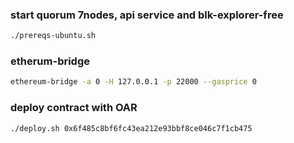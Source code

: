 ### start quorum 7nodes, api service and blk-explorer-free
```bash
./prereqs-ubuntu.sh
```

### etherum-bridge
```bash
ethereum-bridge -a 0 -H 127.0.0.1 -p 22000 --gasprice 0
```

### deploy contract with OAR
```bash
./deploy.sh 0x6f485c8bf6fc43ea212e93bbf8ce046c7f1cb475
```
